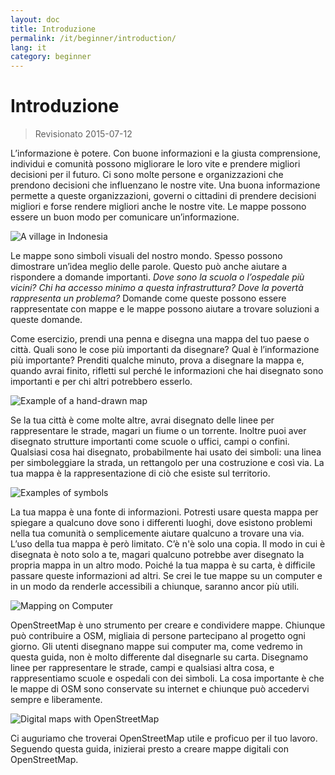 ```yaml
---
layout: doc
title: Introduzione
permalink: /it/beginner/introduction/
lang: it
category: beginner
---
```


Introduzione
============

> Revisionato 2015-07-12  

L’informazione è potere. Con buone informazioni e la giusta comprensione, individui e comunità possono migliorare le loro vite e prendere migliori decisioni per il futuro. Ci sono molte persone e organizzazioni che prendono decisioni che influenzano le nostre vite.  Una buona informazione permette a queste organizzazioni, governi o cittadini di prendere decisioni migliori e forse rendere migliori anche le nostre vite. Le mappe possono essere un buon modo per comunicare un’informazione. 

![A village in Indonesia][]

Le mappe sono simboli visuali del nostro mondo. Spesso possono dimostrare un’idea meglio delle parole. Questo può anche aiutare a rispondere a domande importanti. *Dove sono la scuola o l’ospedale più vicini? Chi ha accesso minimo a questa infrastruttura? Dove la povertà rappresenta un problema?* Domande come queste possono essere rappresentate con mappe e le mappe possono aiutare a trovare soluzioni a queste domande. 

Come esercizio, prendi una penna e disegna una mappa del tuo paese o città. Quali sono le cose più importanti da disegnare? Qual è l’informazione più importante? Prenditi qualche minuto, prova a disegnare la mappa e, quando avrai finito, rifletti sul perché le informazioni che hai disegnato sono importanti e per chi altri potrebbero esserlo.

![Example of a hand-drawn map][]

Se la tua città è come molte altre, avrai disegnato delle linee per rappresentare le strade, magari un fiume o un torrente. Inoltre puoi aver disegnato strutture importanti come scuole o uffici, campi o confini. Qualsiasi cosa hai disegnato, probabilmente hai usato dei simboli: una linea per simboleggiare la strada, un rettangolo per una costruzione e così via. La tua mappa è la rappresentazione di ciò che esiste sul territorio.

![Examples of symbols][]

La tua mappa è una fonte di informazioni. Potresti usare questa mappa per spiegare a qualcuno dove sono i differenti luoghi, dove esistono problemi nella tua comunità o semplicemente aiutare qualcuno a trovare una via.  L’uso della tua mappa è però limitato. C’è n'è solo una copia. Il modo in cui è disegnata è noto solo a te, magari qualcuno potrebbe aver disegnato la propria mappa in un altro modo.  Poiché la tua mappa è su carta, è difficile passare queste informazioni ad altri. Se crei le tue mappe su un computer e in un modo da renderle accessibili a chiunque, saranno ancor più utili. 

![Mapping on Computer][]

OpenStreetMap è uno strumento per creare e condividere mappe. Chiunque può contribuire a OSM, migliaia di persone partecipano al progetto ogni giorno. Gli utenti disegnano mappe sui computer ma, come vedremo in questa guida, non è molto differente dal disegnarle su carta. Disegnamo linee per rappresentare le strade, campi e qualsiasi altra cosa, e rappresentiamo scuole e ospedali con dei simboli.  La cosa importante è che le mappe di OSM sono conservate su internet e chiunque può accedervi sempre e liberamente.

![Digital maps with OpenStreetMap][]

Ci auguriamo che troverai OpenStreetMap utile e proficuo per il tuo lavoro. Seguendo questa guida, inizierai presto a creare mappe digitali con OpenStreetMap.


[A village in Indonesia]: /images/beginner/village-in-indonesia.png
[Example of a hand-drawn map]: /images/beginner/hand-drawn-map.png
[Examples of symbols]: /images/beginner/examples-of-symbols.png
[Mapping on Computer]: /images/beginner/mapping-on-computer.png
[Digital maps with OpenStreetMap]: /images/beginner/digital-maps-with-osm_it.png